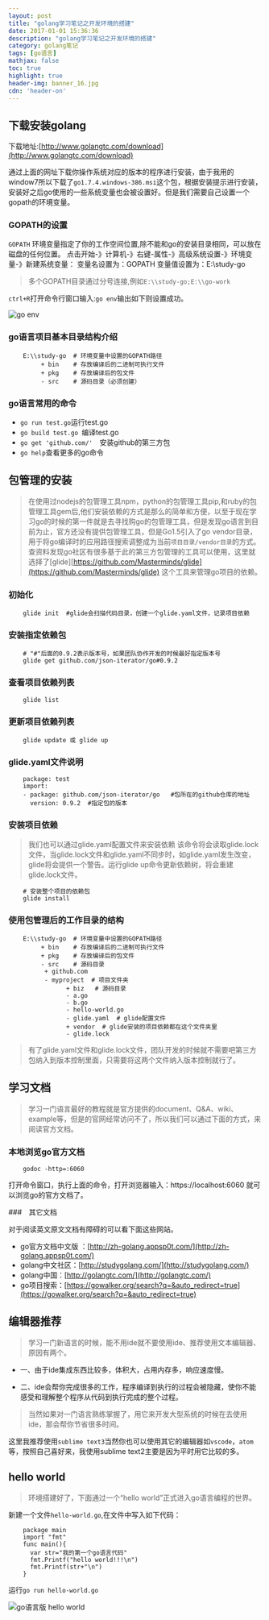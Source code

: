 ```yaml
---
layout: post
title: "golang学习笔记之开发环境的搭建"
date: 2017-01-01 15:36:36
description: "golang学习笔记之开发环境的搭建"
category: golang笔记
tags: [go语言]
mathjax: false
toc: true
highlight: true
header-img: banner_16.jpg
cdn: 'header-on'
---
```


## 下载安装golang 

下载地址:[http://www.golangtc.com/download](http://www.golangtc.com/download)

通过上面的网址下载你操作系统对应的版本的程序进行安装，由于我用的window7所以下载了`go1.7.4.windows-386.msi`这个包，根据安装提示进行安装，安装好之后go使用的一些系统变量也会被设置好。但是我们需要自己设置一个gopath的环境变量。

### GOPATH的设置

`GOPATH` 环境变量指定了你的工作空间位置,除不能和go的安装目录相同，可以放在磁盘的任何位置。
点击开始-》计算机-》右键-属性-》高级系统设置-》环境变量-》新建系统变量：
变量名设置为：GOPATH 
变量值设置为：E:\\study-go   

> 多个GOPATH目录通过分号连接,例如`E:\\study-go;E:\\go-work`

`ctrl+R`打开命令行窗口输入:`go env`输出如下则设置成功。

![go env](/images/go-01-getstart/01.jpg)

### go语言项目基本目录结构介绍


		E:\\study-go  # 环境变量中设置的GOPATH路径
		     + bin    # 存放编译后的二进制可执行文件
		     + pkg    # 存放编译后的包文件
		     - src    # 源码目录（必须创建）


### go语言常用的命令

* `go run test.go`运行test.go
* `go build test.go `编译test.go
* `go get 'github.com/'  `安装github的第三方包
* `go help`查看更多的go命令

## 包管理的安装

> 在使用过nodejs的包管理工具npm，python的包管理工具pip,和ruby的包管理工具gem后,他们安装依赖的方式是那么的简单和方便，以至于现在学习go的时候的第一件就是去寻找购go的包管理工具，但是发现go语言到目前为止，官方还没有提供包管理工具，但是Go1.5引入了go vendor目录，用于将go编译时的应用路径搜索调整成为当前`项目目录/vendor目录`的方式。查资料发现go社区有很多基于此的第三方包管理的工具可以使用，这里就选择了[glide][https://github.com/Masterminds/glide](https://github.com/Masterminds/glide) 这个工具来管理go项目的依赖。

### 初始化

		glide init  #glide会扫描代码目录，创建一个glide.yaml文件，记录项目依赖


### 安装指定依赖包


		# "#"后面的0.9.2表示版本号，如果团队协作开发的时候最好指定版本号
		glide get github.com/json-iterator/go#0.9.2


### 查看项目依赖列表


		glide list


### 更新项目依赖列表


		glide update 或 glide up


### glide.yaml文件说明


		package: test
		import:
		- package: github.com/json-iterator/go   #包所在的github仓库的地址
		  version: 0.9.2  #指定包的版本


### 安装项目依赖

>  我们也可以通过glide.yaml配置文件来安装依赖 该命令将会读取glide.lock文件，当glide.lock文件和glide.yaml不同步时，如glide.yaml发生改变，glide将会提供一个警告。运行glide up命令更新依赖树，将会重建glide.lock文件。


		# 安装整个项目的依赖包
		glide install
	

### 使用包管理后的工作目录的结构

		E:\\study-go  # 环境变量中设置的GOPATH路径
		     + bin    # 存放编译后的二进制可执行文件
		     + pkg    # 存放编译后的包文件
		     - src    # 源码目录
			  + github.com 
			  - myproject  # 项目文件夹
				    + biz   # 源码目录
				    - a.go  
				    - b.go  
				    - hello-world.go  
				    - glide.yaml  # glide配置文件
				    + vendor  # glide安装的项目依赖都在这个文件夹里
				    - glide.lock


> 有了glide.yaml文件和glide.lock文件，团队开发的时候就不需要吧第三方包纳入到版本控制里面，只需要将这两个文件纳入版本控制就行了。

## 学习文档

> 学习一门语言最好的教程就是官方提供的document、Q&A、wiki、example等，但是的官网经常访问不了，所以我们可以通过下面的方式，来阅读官方文档。


### 本地浏览go官方文档

		godoc -http=:6060


打开命令窗口，执行上面的命令，打开浏览器输入：https://localhost:6060 就可以浏览go的官方文档了。

###　其它文档

对于阅读英文原文文档有障碍的可以看下面这些网站。

* go官方文档中文版 ：[http://zh-golang.appsp0t.com/](http://zh-golang.appsp0t.com/)
* golang中文社区：[http://studygolang.com/](http://studygolang.com/)
* golang中国：[http://golangtc.com/](http://golangtc.com/)
* go项目搜索：[https://gowalker.org/search?q=&auto_redirect=true](https://gowalker.org/search?q=&auto_redirect=true)



## 编辑器推荐

> 学习一门新语言的时候，能不用ide就不要使用ide、推荐使用文本编辑器、原因有两个。

* 一、由于ide集成东西比较多，体积大，占用内存多，响应速度慢。

* 二、ide会帮你完成很多的工作，程序编译到执行的过程会被隐藏，使你不能感受和理解整个程序从代码到执行完成的整个过程。

> 当然如果对一门语言熟练掌握了，用它来开发大型系统的时候在去使用ide，那会帮你节省很多时间。

这里我推荐使用`sublime text3`当然你也可以使用其它的编辑器如`vscode`，`atom`等，按照自己喜好来，我使用sublime text2主要是因为平时用它比较的多。		

## hello world

> 环境搭建好了，下面通过一个“hello world”正式进入go语言编程的世界。

新建一个文件`hello-world.go`,在文件中写入如下代码：


		package main
		import "fmt"
		func main(){
		  var str="我的第一个go语言代码"
		  fmt.Printf("hello world!!!\n")
		  fmt.Printf(str+"\n")
		}


运行`go run hello-world.go`

![go语言版 hello world](/images/go-01-getstart/02.jpg)